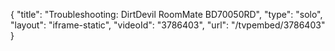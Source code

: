 {
    "title": "Troubleshooting: DirtDevil RoomMate BD70050RD",
    "type": "solo",
    "layout": "iframe-static",
    "videoId": "3786403",
    "url": "\/tvpembed\/3786403"
}